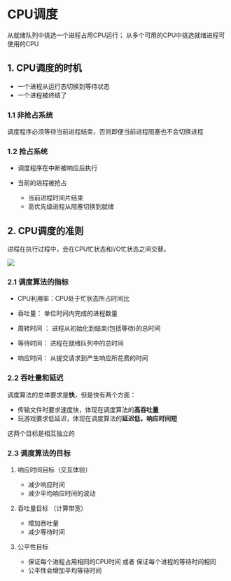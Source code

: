 # CPU调度

从就绪队列中挑选一个进程占用CPU运行；
从多个可用的CPU中挑选就绪进程可使用的CPU

## 1. CPU调度的时机

- 一个进程从运行态切换到等待状态
- 一个进程被终结了

### 1.1 非抢占系统

调度程序必须等待当前进程结束，否则即便当前进程阻塞也不会切换进程

### 1.2 抢占系统

- 调度程序在中断被响应后执行

- 当前的进程被抢占
   - 当前进程时间片结束
   - 高优先级进程从阻塞切换到就绪

## 2. CPU调度的准则

进程在执行过程中，会在CPU忙状态和I/O忙状态之间交替。

![](https://pic.existorlive.cn/%E6%88%AA%E5%B1%8F2020-09-29%20%E4%B8%8B%E5%8D%883.54.26.png)



### 2.1 调度算法的指标

- CPU利用率：CPU处于忙状态所占时间比

- 吞吐量： 单位时间内完成的进程数量

- 周转时间 ： 进程从初始化到结束(包括等待)的总时间

- 等待时间： 进程在就绪队列中的总时间

- 响应时间： 从提交请求到产生响应所花费的时间


### 2.2 吞吐量和延迟

调度算法的总体要求是**快**，但是快有两个方面：

- 传输文件时要求速度快，体现在调度算法的**高吞吐量**
- 玩游戏要求低延迟，体现在调度算法的**延迟低，响应时间短**

这两个目标是相互独立的

### 2.3 调度算法的目标

1. 响应时间目标（交互体验）
    
    - 减少响应时间
    - 减少平均响应时间的波动

2. 吞吐量目标 （计算带宽）

    - 增加吞吐量 
    - 减少等待时间

3. 公平性目标

    - 保证每个进程占用相同的CPU时间 或者 保证每个进程的等待时间相同
    - 公平性会增加平均等待时间
    




